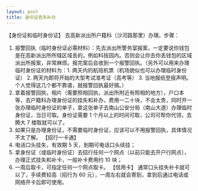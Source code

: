 ```yaml
---
layout: post
title: 身份证丢失补办
---
```


【身份证和临时身份证】
去高新派出所户籍科（沙河路那里）办理。步骤：
1. 报警回执（临时身份证必需材料）：先去派出所警务室报案，一定要说你钱包是在高新派出所所辖区域丢的，例如科技园内。否则会让你去你丢钱包的区域派出所报案，非常麻烦。报完案后会收到一个报警回执。（另外可以用来办理临时身份证的材料为：1. 两天内的航班机票（机场貌似也可以办理临时身份证） 2. 两天内即将开始的大型考试准考证（高考等） 3. 当地报纸登报声明。个人觉得这几个都不靠谱，就报警回执最好搞。）
2. 拿着报警回执，相片（需要照相回执，派出所附近有照相的地方），户口本等，去户籍科办理身份证的挂失和补办，费用一二十块，不会太贵，同时开一张办理临时身份证的单子，拿这张单子去南山公安分局（南山大道）办理临时身份证，当日可取。身份证需要 1 个月以上的时间可取，公司可帮你代领，去腾大 7 楼取就可以了。
3. 如果只是办理身份证，不需要临时身份证，应该可以不用报警回执，具体情况不太了解。
【招行一卡通】
1. 电话口头挂失，有效期 5 天，到期可电话口头续挂；
2. 拿身份证（或临时身份证）去招行任何一个网点（以前只能去开户行网点），办理正式挂失和补卡，一般补卡费用约 10 块；
3. 一周后取卡，可指定任何一个网点取卡。
【信用卡】
通常口头挂失补卡就可以了，手续费较高（招行为 60 元），一周左右就会寄到，拿到后通过电话或网络开卡后即可使用。

